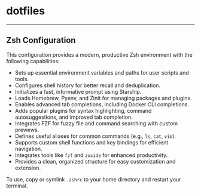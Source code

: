 # dotfiles
---
## Zsh Configuration

This configuration provides a modern, productive Zsh environment with the following capabilities:

- Sets up essential environment variables and paths for user scripts and tools.
- Configures shell history for better recall and deduplication.
- Initializes a fast, informative prompt using Starship.
- Loads Homebrew, Pyenv, and Zinit for managing packages and plugins.
- Enables advanced tab completions, including Docker CLI completions.
- Adds popular plugins for syntax highlighting, command autosuggestions, and improved tab completion.
- Integrates FZF for fuzzy file and command searching with custom previews.
- Defines useful aliases for common commands (e.g., `ls`, `cat`, `vim`).
- Supports custom shell functions and key bindings for efficient navigation.
- Integrates tools like `fzf` and `zoxide` for enhanced productivity.
- Provides a clean, organized structure for easy customization and extension.

To use, copy or symlink `.zshrc` to your home directory and restart your terminal.
